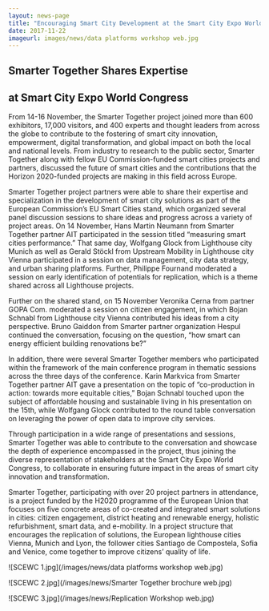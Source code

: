 ```yaml
---
layout: news-page
title: "Encouraging Smart City Development at the Smart City Expo World Congress"
date: 2017-11-22
imageurl: images/news/data platforms workshop web.jpg
---
```


<div class="multiline">
<h2><span class="ornament-news">Smarter Together Shares Expertise</span></h2>
<h2><span class="ornament-news">at Smart City Expo World Congress</span></h2>
</div>

From 14-16 November, the Smarter Together project joined more than 600 exhibitors, 17,000 visitors, and 400 experts and thought leaders from across the globe to contribute to the fostering of smart city innovation, empowerment, digital transformation, and global impact on both the local and national levels. From industry to research to the public sector, Smarter Together along with fellow EU Commission-funded smart cities projects and partners, discussed the future of smart cities and the contributions that the Horizon 2020-funded projects are making in this field across Europe.

Smarter Together project partners were able to share their expertise and specialization in the development of smart city solutions as part of the European Commission’s EU Smart Cities stand, which organized several panel discussion sessions to share ideas and progress across a variety of project areas. On 14 November, Hans Martin Neumann from Smarter Together partner AIT participated in the session titled “measuring smart cities performance.” That same day, Wolfgang Glock from Lighthouse city Munich as well as Gerald Stöckl from Upstream Mobility in Lighthouse city Vienna participated in a session on data management, city data strategy, and urban sharing platforms. Further, Philippe Fournand moderated a session on early identification of potentials for replication, which is a theme shared across all Lighthouse projects.

Further on the shared stand, on 15 November Veronika Cerna from partner GOPA Com. moderated a session on citizen engagement, in which Bojan Schnabl from Lighthouse city Vienna contributed his ideas from a city perspective. Bruno Gaiddon from Smarter partner organization Hespul continued the conversation, focusing on the question, “how smart can energy efficient building renovations be?”

In addition, there were several Smarter Together members who participated within the framework of the main conference program in thematic sessions across the three days of the conference. Karin Markvica from Smarter Together partner AIT gave a presentation on the topic of “co-production in action: towards more equitable cities,” Bojan Schnabl touched upon the subject of affordable housing and sustainable living in his presentation on the 15th, while Wolfgang Glock contributed to the round table conversation on leveraging the power of open data to improve city services. 

Through participation in a wide range of presentations and sessions, Smarter Together was able to contribute to the conversation and showcase the depth of experience encompassed in the project, thus joining the diverse representation of stakeholders at the Smart City Expo World Congress, to collaborate in ensuring future impact in the areas of smart city innovation and transformation.

Smarter Together, participating with over 20 project partners in attendance, is a project funded by the H2020 programme of the European Union that focuses on five concrete areas of co-created and integrated smart solutions in cities: citizen engagement, district heating and renewable energy, holistic refurbishment, smart data, and e-mobility. In a project structure that encourages the replication of solutions, the European lighthouse cities Vienna, Munich and Lyon, the follower cities Santiago de Compostela, Sofia and Venice, come together to improve citizens’ quality of life.

![SCEWC 1.jpg](/images/news/data platforms workshop web.jpg)

![SCEWC 2.jpg](/images/news/Smarter Together brochure web.jpg)

![SCEWC 3.jpg](/images/news/Replication Workshop web.jpg)

